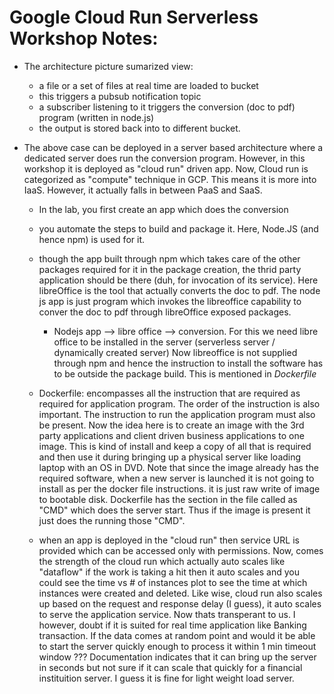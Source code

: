 # Google Cloud Run Serverless Workshop Notes:
* The architecture picture sumarized view:
    * a file or a set of files at real time are loaded to bucket
    * this triggers a pubsub notification topic
    * a subscriber listening to it triggers the conversion (doc to pdf) program (written in node.js)
    * the output is stored back into to different bucket.

* The above case can be deployed in a server based architecture where a dedicated server does run the conversion program. However, in this workshop it is deployed as "cloud run" driven app. Now, Cloud run is categorized as "compute" technique in GCP. This means it is more into IaaS. However, it actually falls in between PaaS and SaaS.
   * In the lab, you first create an app which does the conversion
   * you automate the steps to build and package it. Here, Node.JS (and hence npm) is used for it.
   * though the app built through npm which takes care of the other packages required for it in the package creation, the thrid party application should be there (duh, for invocation of its service). Here libreOffice is the tool that actually converts the doc to pdf. The node js app is just program which invokes the libreoffice capability to conver the doc to pdf through libreOffice exposed packages.
      * Nodejs app --> libre office --> conversion.
   For this we need libre office to be installed in the server (serverless server / dynamically created server) Now libreoffice is not supplied through npm and hence the instruction to install the software has to be outside the package build. This is mentioned in *Dockerfile*
   * Dockerfile: encompasses all the instruction that are required as required for application program. The order of the instruction is also important. The instruction to run the application program must also be present. Now the idea here is to create an image with the 3rd party applications and client driven business applications to one image. This is kind of install and keep a copy of all that is required and then use it during bringing up a physical server like loading laptop with an OS in DVD. Note that since the image already has the required software, when a new server is launched it is not going to install as per the docker file instructions. it is just raw write of image to bootable disk. Dockerfile has the section in the file called as "CMD" which does the server start. Thus if the image is present it just does the running those "CMD".
   
   * when an app is deployed in the "cloud run" then service URL is provided which can be accessed only with permissions. Now, comes the strength of the cloud run which actually auto scales like "dataflow" if the work is taking a hit then it auto scales and you could see the time vs # of instances plot to see the time at which instances were created and deleted. Like wise, cloud run also scales up based on the request and response delay (I guess), it auto scales to serve the application service. Now thats transperant to us. I however, doubt if it is suited for real time application like Banking transaction. If the data comes at random point and would it be able to start the server quickly enough to process it within 1 min timeout window ??? Documentation indicates that it can bring up the server in seconds but not sure if it can scale that quickly for a financial instituition server. I guess it is fine for light weight load server.
